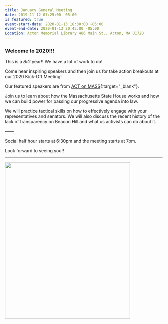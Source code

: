 ```yaml
---
title: January General Meeting
date: 2019-11-12 07:25:00 -05:00
is featured: true
event-start-date: 2020-01-13 18:30:00 -05:00
event-end-date: 2020-01-13 20:45:00 -05:00
Location: Acton Memorial Library 486 Main St., Acton, MA 01720
---
```


### Welcome to 2020!!!

This is a *BIG* year!!  We have a lot of work to do!

Come hear inspiring speakers and then join us for take action breakouts at our 2020 Kick-Off Meeting!

Our featured speakers are from [ACT on MASS](https://actonmass.org){:target="_blank"}.

Join us to learn about how the Massachusetts State House works and how we can build power for passing our progressive agenda into law.

We will practice tactical skills on how to effectively engage with your representatives and senators. We will also discuss the recent history of the lack of transparency on Beacon Hill and what us activists can do about it.

——

Social half hour starts at 6:30pm and the meeting starts at 7pm.

Look forward to seeing you!!

---

<img src="/uploads/Jan%2013%20Flyer.jpg" width="400" height="500">
